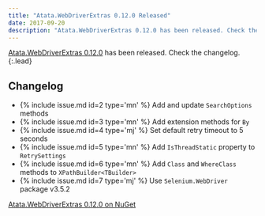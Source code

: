 ```yaml
---
title: "Atata.WebDriverExtras 0.12.0 Released"
date: 2017-09-20
description: "Atata.WebDriverExtras 0.12.0 has been released. Check the changelog."
---
```


[Atata.WebDriverExtras 0.12.0](https://www.nuget.org/packages/Atata.WebDriverExtras/0.12.0) has been released. Check the changelog.
{:.lead}

<a id="changelog" class="header-anchor"></a>

## Changelog

* {% include issue.md id=2 type='mn' %} Add and update `SearchOptions` methods
* {% include issue.md id=3 type='mn' %} Add extension methods for `By`
* {% include issue.md id=4 type='mj' %} Set default retry timeout to 5 seconds
* {% include issue.md id=5 type='mn' %} Add `IsThreadStatic` property to `RetrySettings`
* {% include issue.md id=6 type='mn' %} Add `Class` and `WhereClass` methods to `XPathBuilder<TBuilder>`
* {% include issue.md id=7 type='mj' %} Use `Selenium.WebDriver` package v3.5.2

<p class="lead lead-footer">
    <a href="https://www.nuget.org/packages/WebDriverExtras/0.12.0"><span class="glyphicon glyphicon-download-alt" aria-hidden="true"></span> Atata.WebDriverExtras 0.12.0 on NuGet</a>
</p>